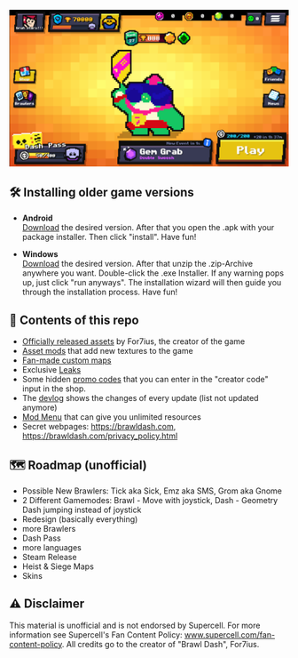 <p align="center">
  <img src="/image.png">
</p>

## 🛠️ Installing older game versions
- **Android** \
  [Download](/versions/android/) the desired version. After that you open the .apk with your package installer. Then click "install". Have fun!

- **Windows** \
  [Download](/versions/windows/) the desired version. After that unzip the .zip-Archive anywhere you want. Double-click the .exe Installer. If any warning pops up, just click "run anyways". The installation wizard will then guide you through the installation process. Have fun!

## 📝 Contents of this repo
- [Officially released assets](https://drive.google.com/file/d/15vg-USwDteXZNii1q0q4F_CDHNCjM2dB/view)   by For7ius, the creator of the game
- [Asset mods](/mods/) that add new textures to the game
- [Fan-made custom maps](/maps/)
- Exclusive [Leaks](/leaks/)
- Some hidden [promo codes](/Promo_Codes.md) that you can enter in the "creator code" input in the shop.
- The [devlog](/BrawlDashDevLog.docx) shows the changes of every update (list not updated anymore)
- [Mod Menu](/BD_ModMenu.lua) that can give you unlimited resources
- Secret webpages: https://brawldash.com, https://brawldash.com/privacy_policy.html

## 🗺️ Roadmap (unofficial)
- Possible New Brawlers:
Tick aka Sick, Emz aka SMS, Grom aka Gnome
- 2 Different Gamemodes:
Brawl - Move with joystick, Dash - Geometry Dash jumping instead of joystick
- Redesign (basically everything)
- more Brawlers
- Dash Pass
- more languages
- Steam Release 
- Heist & Siege Maps
- Skins

## ⚠️ Disclaimer
This material is unofficial and is not endorsed by Supercell. For more information see Supercell's Fan Content Policy: www.supercell.com/fan-content-policy.
All credits go to the creator of "Brawl Dash", For7ius.
